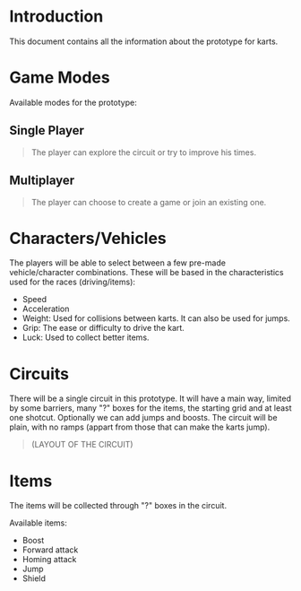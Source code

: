# Introduction #

This document contains all the information about the prototype for karts.


# Game Modes #

Available modes for the prototype:

## Single Player ##
> The player can explore the circuit or try to improve his times.

## Multiplayer ##
> The player can choose to create a game or join an existing one.


# Characters/Vehicles #

The players will be able to select between a few pre-made vehicle/character combinations. These will be based in the characteristics used for the races (driving/items):
  * Speed
  * Acceleration
  * Weight: Used for collisions between karts. It can also be used for jumps.
  * Grip: The ease or difficulty to drive the kart.
  * Luck: Used to collect better items.

# Circuits #

There will be a single circuit in this prototype. It will have a main way, limited by some barriers, many "?" boxes for the items, the starting grid and at least one shotcut. Optionally we can add jumps and boosts. The circuit will be plain, with no ramps (appart from those that can make the karts jump).

> (LAYOUT OF THE CIRCUIT)

# Items #

The items will be collected through "?" boxes in the circuit.

Available items:

  * Boost
  * Forward attack
  * Homing attack
  * Jump
  * Shield
